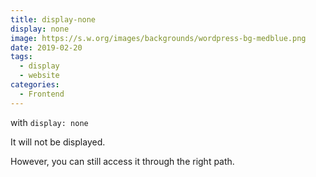 ```yaml
---
title: display-none
display: none
image: https://s.w.org/images/backgrounds/wordpress-bg-medblue.png
date: 2019-02-20
tags: 
  - display
  - website
categories:
  - Frontend
--- 
```


with `display: none`

It will not be displayed.

However, you can still access it through the right path.